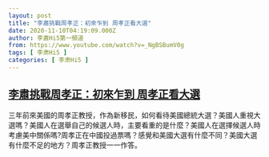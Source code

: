 ```yaml
---
layout: post
title: "李肅挑戰周孝正：初來乍到 周孝正看大選"
date: 2020-11-10T04:19:09.000Z
author: 李肅Hi5第一頻道
from: https://www.youtube.com/watch?v=_NgBSBumV0g
tags: [ 李肃Hi5 ]
categories: [ 李肃Hi5 ]
---
```

<!--1604981949000-->
[李肅挑戰周孝正：初來乍到 周孝正看大選](https://www.youtube.com/watch?v=_NgBSBumV0g)
------

<div>
三年前來美國的周孝正教授，作為新移民，如何看待美國總統大選？美國人重視大選嗎？美國人在選舉自己的候選人時，主要看重的是什麼？美國人在選擇候選人時考慮美中關係嗎?周孝正在中國投過票嗎？感覺和美國大選有什麼不同？美國大選有什麼不足的地方？周孝正教授一一作答。
</div>

